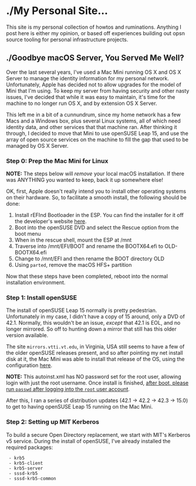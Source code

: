 # ./My Personal Site...

This site is my personal collection of howtos and ruminations. Anything I post here is either my opinion, or based off experiences building out opsn source tooling for personal infrastructure projects.

## ./Goodbye macOS Server, You Served Me Well?

Over the last several years, I've used a Mac Mini running OS X and OS X Server to manage the identity information for my personal network. Unfortunately, Apple has decided not to allow upgrades for the model of Mini that I'm using. To keep my server from having security and other nasty issues, I've decided that while it was easy to maintain, it's time for the machine to no longer run OS X, and by extension OS X Server.

This left me in a bit of a cunnundrum, since my home network has a few Macs and a Windows box, plus several Linux systems, all of which need identity data, and other services that that machine ran. After thinking it through, I decided to move that Mini to use openSUSE Leap 15, and use the array of open source services on the machine to fill the gap that used to be managed by OS X Server.

### Step 0: Prep the Mac Mini for Linux

**NOTE:** The steps below will _remove_ your local macOS installation. If there was ANYTHING you wanted to keep, back it up somewhere else!

OK, first, Apple doesn't really intend you to install other operating systems on their hardware. So, to facilitate a smooth install, the following should be done:

1. Install rEFInd Bootloader in the ESP. You can find the installer for it off the developer's website [here](http://www.rodsbooks.com/refind/).
2. Boot into the openSUSE DVD and select the Rescue option from the boot menu
3. When in the rescue shell, mount the ESP at /mnt
4. Traverse into /mnt/EFI/BOOT and rename the BOOTX64.efi to OLD-BOOTX64.efi
5. Change to /mnt/EFI and then rename the BOOT directory OLD
6. Using ```parted```, remove the macOS HFS+ partition

Now that these steps have been completed, reboot into the normal installation environment.

### Step 1: Install openSUSE

The install of openSUSE Leap 15 normally is pretty pedestrian. Unfortunately in my case, I didn't have a copy of 15 around, only a DVD of 42.1. Normally, this wouldn't be an issue, _except_ that 42.1 is EOL, and no longer mirrored. So off to hunting down a mirror that still has this older version available.

The site ```mirrors.vtti.vt.edu```, in Virginia, USA still seems to have a few of the older openSUSE releases present, and so after pointing my net install disk at it, the Mac Mini was able to install that release of the OS, using the configuration [here](https://github.com/greeneg/website/blob/master/configuration/autoinst.xml).

**NOTE:** This autoinst.xml has NO password set for the root user, allowing login with just the root username. Once install is finished, <u>after boot, please run `passwd` after logging into the `root` user account</u>.

After this, I ran a series of distribution updates (42.1 -> 42.2 -> 42.3 -> 15.0) to get to having openSUSE Leap 15 running on the Mac Mini.

### Step 2: Setting up MIT Kerberos

To build a secure Open Directory replacement, we start with MIT's Kerberos v5 service. During the install of openSUSE, I've already installed the required packages:

```
 - krb5
 - krb5-client
 - krb5-server
 - sssd-krb5
 - sssd-krb5-common
```